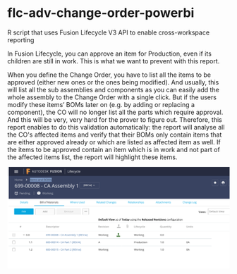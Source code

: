 # flc-adv-change-order-powerbi
R script that uses Fusion Lifecycle V3 API to enable cross-workspace reporting

In Fusion Lifecycle, you can approve an item for Production, even if its children are still in work. This is what we want to prevent with this report.

When you define the Change Order, you have to list all the items to be approved (either new ones or the ones being modified). And usually, this will list all the sub assemblies and components as you can easily add the whole assembly to the Change Order with a single click. But if the users modify these items’ BOMs later on (e.g. by adding or replacing a component), the CO will no longer list all the parts which require approval. And this will be very, very hard for the prover to figure out. Therefore, this report enables to do this validation automatically: the report will analyse all the CO's affected items and verify that their BOMs only contain items that are either approved already or which are listed as affected item as well. If the items to be approved contain an item which is in work and not part of the affected items list, the report will highlight these items.

![alt text](https://github.com/mazerab/flc-adv-change-order-powerbi/blob/master/www/img/before%20BOM.png)
